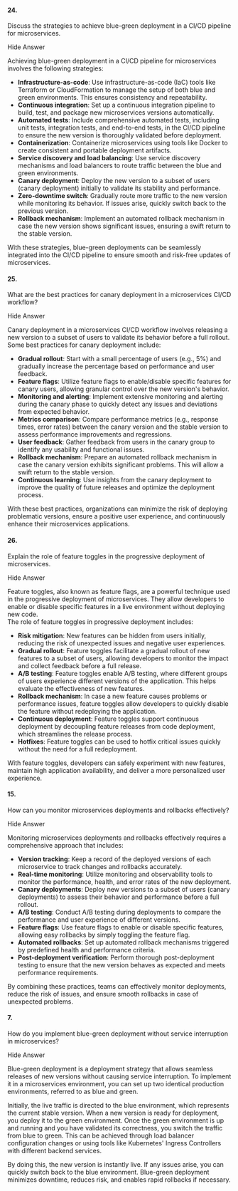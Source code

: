 #### 24.

Discuss the strategies to achieve blue-green deployment in a CI/CD pipeline for microservices.

Hide Answer

Achieving blue-green deployment in a CI/CD pipeline for microservices involves the following strategies:

- **Infrastructure-as-code**: Use infrastructure-as-code (IaC) tools like Terraform or CloudFormation to manage the setup of both blue and green environments. This ensures consistency and repeatability.
- **Continuous integration**: Set up a continuous integration pipeline to build, test, and package new microservices versions automatically.
- **Automated tests**: Include comprehensive automated tests, including unit tests, integration tests, and end-to-end tests, in the CI/CD pipeline to ensure the new version is thoroughly validated before deployment.
- **Containerization**: Containerize microservices using tools like Docker to create consistent and portable deployment artifacts.
- **Service discovery and load balancing**: Use service discovery mechanisms and load balancers to route traffic between the blue and green environments.
- **Canary deployment**: Deploy the new version to a subset of users (canary deployment) initially to validate its stability and performance.
- **Zero-downtime switch**: Gradually route more traffic to the new version while monitoring its behavior. If issues arise, quickly switch back to the previous version.
- **Rollback mechanism**: Implement an automated rollback mechanism in case the new version shows significant issues, ensuring a swift return to the stable version.

With these strategies, blue-green deployments can be seamlessly integrated into the CI/CD pipeline to ensure smooth and risk-free updates of microservices.

#### 25.

What are the best practices for canary deployment in a microservices CI/CD workflow?

Hide Answer

Canary deployment in a microservices CI/CD workflow involves releasing a new version to a subset of users to validate its behavior before a full rollout. Some best practices for canary deployment include:

- **Gradual rollout**: Start with a small percentage of users (e.g., 5%) and gradually increase the percentage based on performance and user feedback.
- **Feature flags**: Utilize feature flags to enable/disable specific features for canary users, allowing granular control over the new version's behavior.
- **Monitoring and alerting**: Implement extensive monitoring and alerting during the canary phase to quickly detect any issues and deviations from expected behavior.
- **Metrics comparison**: Compare performance metrics (e.g., response times, error rates) between the canary version and the stable version to assess performance improvements and regressions.
- **User feedback**: Gather feedback from users in the canary group to identify any usability and functional issues.
- **Rollback mechanism**: Prepare an automated rollback mechanism in case the canary version exhibits significant problems. This will allow a swift return to the stable version.
- **Continuous learning**: Use insights from the canary deployment to improve the quality of future releases and optimize the deployment process.

With these best practices, organizations can minimize the risk of deploying problematic versions, ensure a positive user experience, and continuously enhance their microservices applications.

#### 26.

Explain the role of feature toggles in the progressive deployment of microservices.

Hide Answer

Feature toggles, also known as feature flags, are a powerful technique used in the progressive deployment of microservices. They allow developers to enable or disable specific features in a live environment without deploying new code.  
The role of feature toggles in progressive deployment includes:

- **Risk mitigation**: New features can be hidden from users initially, reducing the risk of unexpected issues and negative user experiences.
- **Gradual rollout**: Feature toggles facilitate a gradual rollout of new features to a subset of users, allowing developers to monitor the impact and collect feedback before a full release.
- **A/B testing**: Feature toggles enable A/B testing, where different groups of users experience different versions of the application. This helps evaluate the effectiveness of new features.
- **Rollback mechanism**: In case a new feature causes problems or performance issues, feature toggles allow developers to quickly disable the feature without redeploying the application.
- **Continuous deployment**: Feature toggles support continuous deployment by decoupling feature releases from code deployment, which streamlines the release process.
- **Hotfixes**: Feature toggles can be used to hotfix critical issues quickly without the need for a full redeployment.

With feature toggles, developers can safely experiment with new features, maintain high application availability, and deliver a more personalized user experience.



#### 15.

How can you monitor microservices deployments and rollbacks effectively?

Hide Answer

Monitoring microservices deployments and rollbacks effectively requires a comprehensive approach that includes:

- **Version tracking**: Keep a record of the deployed versions of each microservice to track changes and rollbacks accurately.
- **Real-time monitoring**: Utilize monitoring and observability tools to monitor the performance, health, and error rates of the new deployment.
- **Canary deployments**: Deploy new versions to a subset of users (canary deployments) to assess their behavior and performance before a full rollout.
- **A/B testing**: Conduct A/B testing during deployments to compare the performance and user experience of different versions.
- **Feature flags**: Use feature flags to enable or disable specific features, allowing easy rollbacks by simply toggling the feature flag.
- **Automated rollbacks**: Set up automated rollback mechanisms triggered by predefined health and performance criteria.
- **Post-deployment verification**: Perform thorough post-deployment testing to ensure that the new version behaves as expected and meets performance requirements.

By combining these practices, teams can effectively monitor deployments, reduce the risk of issues, and ensure smooth rollbacks in case of unexpected problems.



#### 7.

How do you implement blue-green deployment without service interruption in microservices?

Hide Answer

Blue-green deployment is a deployment strategy that allows seamless releases of new versions without causing service interruption. To implement it in a microservices environment, you can set up two identical production environments, referred to as blue and green.

Initially, the live traffic is directed to the blue environment, which represents the current stable version. When a new version is ready for deployment, you deploy it to the green environment. Once the green environment is up and running and you have validated its correctness, you switch the traffic from blue to green. This can be achieved through load balancer configuration changes or using tools like Kubernetes' Ingress Controllers with different backend services.

By doing this, the new version is instantly live. If any issues arise, you can quickly switch back to the blue environment. Blue-green deployment minimizes downtime, reduces risk, and enables rapid rollbacks if necessary.
